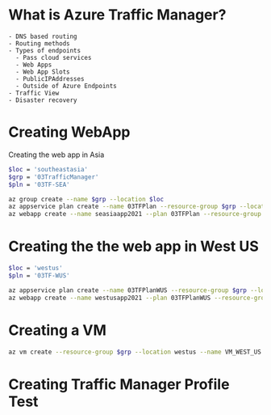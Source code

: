 # What is Azure Traffic Manager?
    - DNS based routing
    - Routing methods
    - Types of endpoints
      - Pass cloud services
      - Web Apps
      - Web App Slots
      - PublicIPAddresses
      - Outside of Azure Endpoints
    - Traffic View
    - Disaster recovery


# Creating WebApp

Creating the web app in Asia

```bash
$loc = 'southeastasia'
$grp = '03TrafficManager'
$pln = '03TF-SEA'

az group create --name $grp --location $loc
az appservice plan create --name 03TFPlan --resource-group $grp --location $loc --sku Free
az webapp create --name seasiaapp2021 --plan 03TFPlan --resource-group $grp
```

# Creating the the web app in West US

```bash
$loc = 'westus'
$pln = '03TF-WUS'

az appservice plan create --name 03TFPlanWUS --resource-group $grp --location $loc --sku Free
az webapp create --name westusapp2021 --plan 03TFPlanWUS --resource-group $grp
```

# Creating a VM

```bash
az vm create --resource-group $grp --location westus --name VM_WEST_US --image ubuntults --admin-username kamal --admin-password Hello@12345#
```

# Creating Traffic Manager Profile Test